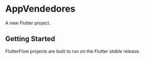 # AppVendedores

A new Flutter project.

## Getting Started

FlutterFlow projects are built to run on the Flutter _stable_ release.
